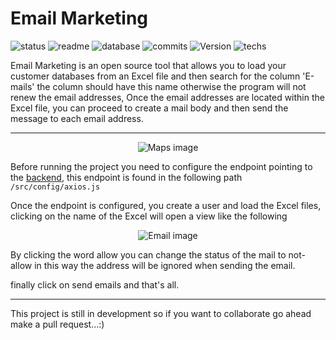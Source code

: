 # Email Marketing

![status](https://img.shields.io/badge/status-running-green.svg?colorB=00C106) ![readme](https://img.shields.io/badge/readme-OK-green.svg?colorB=00C106) ![database](https://img.shields.io/badge/database-none-green.svg?colorB=00C106) ![commits](https://img.shields.io/badge/commits-8-blue.svg) ![Version](https://img.shields.io/badge/tag-v1.0-orange.svg)
![techs](https://img.shields.io/badge/techs-javascript—scss—react-purple.svg)

Email Marketing is an open source tool that allows you to load your customer databases from an Excel file and then search for the column 'E-mails' the column should have this name otherwise the program will not renew the email addresses, Once the email addresses are located within the Excel file, you can proceed to create a mail body and then send the message to each email address.

---

<p align="center">
  <img alt="Maps image" src="https://s3.amazonaws.com/images.andrewakosta.com/email-marketing.jpeg">
</p>

<p>Before running the project you need to configure the endpoint pointing to the <a href="https://github.com/andrewakosta/email-marketing-backend">backend</a>, this endpoint is found in the following path  <code>/src/config/axios.js</code></p>

<p>Once the endpoint is configured, you create a user and load the Excel files, clicking on the name of the Excel will open a view like the following</p>

<p align="center">
  <img alt="Email image" src="https://s3.amazonaws.com/images.andrewakosta.com/html-edito-email-marketing.jpeg">
</p>

<p>By clicking the word allow you can change the status of the mail to not-allow in this way the address will be ignored when sending the email.</p>

finally click on send emails and that's all.

---

This project is still in development so if you want to collaborate go ahead make a pull request...:)
